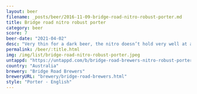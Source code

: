 ```yaml
---
layout: beer
filename: _posts/beer/2016-11-09-bridge-road-nitro-robust-porter.md
title: Bridge road nitro robust porter
category: beer
score: 7
beer-date: "2021-04-02"
desc: "Very thin for a dark beer, the nitro doesn’t hold very well at all. Kind of boring, goes down easy"
permalink: /beer/:title.html
img: /img/list/bridge-road-nitro-robust-porter.jpeg
untappd: "https://untappd.com/b/bridge-road-brewers-nitro-robust-porter/3884879"
country: "Australia"
brewery: "Bridge Road Brewers"
breweryURL: "brewery/bridge-road-brewers.html"
style: "Porter - English"
---
```


